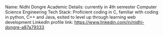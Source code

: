 Name: Nidhi Dongre
Academic Details: currently in 4th semester Computer Science Engineering
Tech Stack: Proficient coding in C, familiar with coding in python, C++ and Java, exited to level up through learning web development
LinkedIn profile link: https://www.linkedin.com/in/nidhi-dongre-a87a79333
